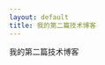 ```yaml
---
layout: default
title: 我的第二篇技术博客
---
```

<div class="blurb">
	<p>我的第二篇技术博客</p>
</div><!-- /.blurb -->
